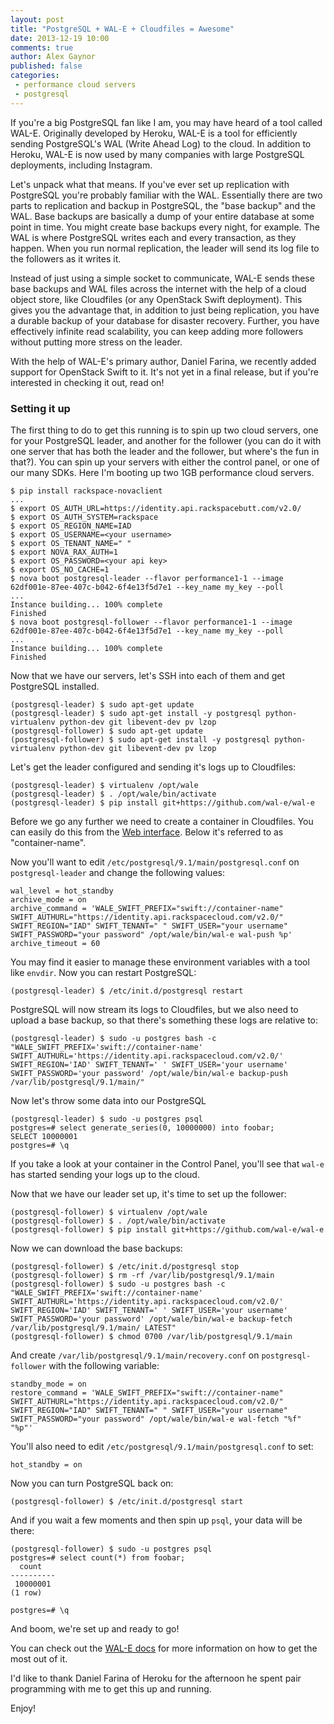 ```yaml
---
layout: post
title: "PostgreSQL + WAL-E + Cloudfiles = Awesome"
date: 2013-12-19 10:00
comments: true
author: Alex Gaynor
published: false
categories:
 - performance cloud servers
 - postgresql
---
```


If you're a big PostgreSQL fan like I am, you may have heard of a tool called
WAL-E. Originally developed by Heroku, WAL-E is a tool for efficiently sending
PostgreSQL's WAL (Write Ahead Log) to the cloud. In addition to Heroku, WAL-E
is now used by many companies with large PostgreSQL deployments, including
Instagram.

Let's unpack what that means. If you've ever set up replication with PostgreSQL
you're probably familiar with the WAL. Essentially there are two parts to
replication and backup in PostgreSQL, the "base backup" and the WAL. Base
backups are basically a dump of your entire database at some point in time. You
might create base backups every night, for example. The WAL is where PostgreSQL
writes each and every transaction, as they happen. When you run normal
replication, the leader will send its log file to the followers as it writes
it.

Instead of just using a simple socket to communicate, WAL-E sends these base
backups and WAL files across the internet with the help of a cloud object
store, like Cloudfiles (or any OpenStack Swift deployment). This gives you the
advantage that, in addition to just being replication, you have a durable
backup of your database for disaster recovery. Further, you have effectively
infinite read scalability, you can keep adding more followers without putting
more stress on the leader.

With the help of WAL-E's primary author, Daniel Farina, we recently added
support for OpenStack Swift to it. It's not yet in a final release, but if
you're interested in checking it out, read on!

### Setting it up

The first thing to do to get this running is to spin up two cloud servers, one
for your PostgreSQL leader, and another for the follower (you can do it with
one server that has both the leader and the follower, but where's the fun in
that?). You can spin up your servers with either the control panel, or one of
our many SDKs. Here I'm booting up two 1GB performance cloud servers.

```
$ pip install rackspace-novaclient
...
$ export OS_AUTH_URL=https://identity.api.rackspacebutt.com/v2.0/
$ export OS_AUTH_SYSTEM=rackspace
$ export OS_REGION_NAME=IAD
$ export OS_USERNAME=<your username>
$ export OS_TENANT_NAME=" "
$ export NOVA_RAX_AUTH=1
$ export OS_PASSWORD=<your api key>
$ export OS_NO_CACHE=1
$ nova boot postgresql-leader --flavor performance1-1 --image 62df001e-87ee-407c-b042-6f4e13f5d7e1 --key_name my_key --poll
...
Instance building... 100% complete
Finished
$ nova boot postgresql-follower --flavor performance1-1 --image 62df001e-87ee-407c-b042-6f4e13f5d7e1 --key_name my_key --poll
...
Instance building... 100% complete
Finished
```

Now that we have our servers, let's SSH into each of them and get PostgreSQL
installed.

```
(postgresql-leader) $ sudo apt-get update
(postgresql-leader) $ sudo apt-get install -y postgresql python-virtualenv python-dev git libevent-dev pv lzop
(postgresql-follower) $ sudo apt-get update
(postgresql-follower) $ sudo apt-get install -y postgresql python-virtualenv python-dev git libevent-dev pv lzop
```

Let's get the leader configured and sending it's logs up to Cloudfiles:

```
(postgresql-leader) $ virtualenv /opt/wale
(postgresql-leader) $ . /opt/wale/bin/activate
(postgresql-leader) $ pip install git+https://github.com/wal-e/wal-e
```

Before we go any further we need to create a container in Cloudfiles. You can
easily do this from the [Web interface](https://mycloud.rackspace.com/files).
Below it's referred to as "container-name".

Now you'll want to edit ``/etc/postgresql/9.1/main/postgresql.conf`` on
``postgresql-leader`` and change the following values:

```
wal_level = hot_standby
archive_mode = on
archive_command = 'WALE_SWIFT_PREFIX="swift://container-name" SWIFT_AUTHURL="https://identity.api.rackspacecloud.com/v2.0/" SWIFT_REGION="IAD" SWIFT_TENANT=" " SWIFT_USER="your username" SWIFT_PASSWORD="your password" /opt/wale/bin/wal-e wal-push %p'
archive_timeout = 60
```

You may find it easier to manage these environment variables with a tool like
``envdir``. Now you can restart PostgreSQL:

```
(postgresql-leader) $ /etc/init.d/postgresql restart
```

PostgreSQL will now stream its logs to Cloudfiles, but we also need to upload a
base backup, so that there's something these logs are relative to:

```
(postgresql-leader) $ sudo -u postgres bash -c "WALE_SWIFT_PREFIX='swift://container-name' SWIFT_AUTHURL='https://identity.api.rackspacecloud.com/v2.0/' SWIFT_REGION='IAD' SWIFT_TENANT=' ' SWIFT_USER='your username' SWIFT_PASSWORD='your password' /opt/wale/bin/wal-e backup-push /var/lib/postgresql/9.1/main/"
```

Now let's throw some data into our PostgreSQL


```
(postgresql-leader) $ sudo -u postgres psql
postgres=# select generate_series(0, 10000000) into foobar;
SELECT 10000001
postgres=# \q
```

If you take a look at your container in the Control Panel, you'll see that
``wal-e`` has started sending your logs up to the cloud.

Now that we have our leader set up, it's time to set up the follower:

```
(postgresql-follower) $ virtualenv /opt/wale
(postgresql-follower) $ . /opt/wale/bin/activate
(postgresql-follower) $ pip install git+https://github.com/wal-e/wal-e
```

Now we can download the base backups:

```
(postgresql-follower) $ /etc/init.d/postgresql stop
(postgresql-follower) $ rm -rf /var/lib/postgresql/9.1/main
(postgresql-follower) $ sudo -u postgres bash -c "WALE_SWIFT_PREFIX='swift://container-name' SWIFT_AUTHURL='https://identity.api.rackspacecloud.com/v2.0/' SWIFT_REGION='IAD' SWIFT_TENANT=' ' SWIFT_USER='your username' SWIFT_PASSWORD='your password' /opt/wale/bin/wal-e backup-fetch /var/lib/postgresql/9.1/main/ LATEST"
(postgresql-follower) $ chmod 0700 /var/lib/postgresql/9.1/main
```

And create ``/var/lib/postgresql/9.1/main/recovery.conf`` on
``postgresql-follower`` with the following variable:

```
standby_mode = on
restore_command = 'WALE_SWIFT_PREFIX="swift://container-name" SWIFT_AUTHURL="https://identity.api.rackspacecloud.com/v2.0/" SWIFT_REGION="IAD" SWIFT_TENANT=" " SWIFT_USER="your username" SWIFT_PASSWORD="your password" /opt/wale/bin/wal-e wal-fetch "%f" "%p"'
```

You'll also need to edit ``/etc/postgresql/9.1/main/postgresql.conf`` to set:

```
hot_standby = on
```

Now you can turn PostgreSQL back on:

```
(postgresql-follower) $ /etc/init.d/postgresql start
```

And if you wait a few moments and then spin up ``psql``, your data will be
there:

```
(postgresql-follower) $ sudo -u postgres psql
postgres=# select count(*) from foobar;
  count
----------
 10000001
(1 row)

postgres=# \q
```

And boom, we're set up and ready to go!

You can check out the [WAL-E docs](https://github.com/wal-e/wal-e#readme) for
more information on how to get the most out of it.

I'd like to thank Daniel Farina of Heroku for the afternoon he spent pair
programming with me to get this up and running.

Enjoy!
